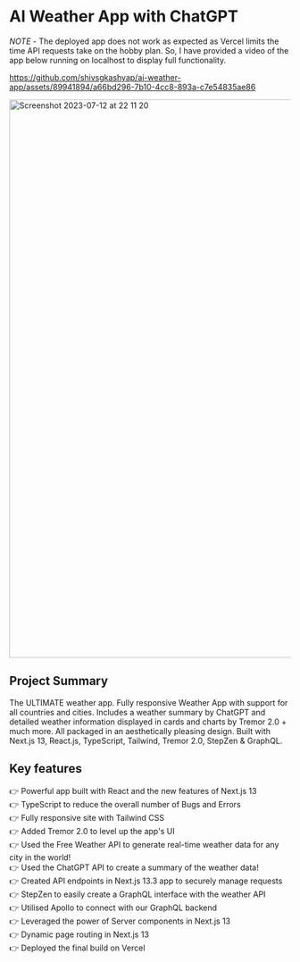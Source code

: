 # AI Weather App with ChatGPT

_NOTE_ - The deployed app does not work as expected as Vercel limits the time API requests take on the hobby plan. So, I have provided a video of the app below running on localhost to display full functionality.

https://github.com/shivsgkashyap/ai-weather-app/assets/89941894/a66bd296-7b10-4cc8-893a-c7e54835ae86

<img width="1000" alt="Screenshot 2023-07-12 at 22 11 20" src="https://github.com/shivsgkashyap/ai-weather-app/assets/89941894/edb81474-15d0-45af-8d54-6031abaaf7df">

## Project Summary


The ULTIMATE weather app. Fully responsive Weather App with support for all countries and cities. Includes a weather summary by ChatGPT and detailed weather information displayed in cards and charts by Tremor 2.0 + much more. All packaged in an aesthetically pleasing design. Built with Next.js 13, React.js, TypeScript, Tailwind, Tremor 2.0, StepZen & GraphQL.

## Key features

👉 Powerful app built with React and the new features of Next.js 13  
👉 TypeScript to reduce the overall number of Bugs and Errors  
👉 Fully responsive site with Tailwind CSS  
👉 Added Tremor 2.0 to level up the app's UI  
👉 Used the Free Weather API to generate real-time weather data for any city in the world!  
👉 Used the ChatGPT API to create a summary of the weather data!  
👉 Created API endpoints in Next.js 13.3 app to securely manage requests  
👉 StepZen to easily create a GraphQL interface with the weather API  
👉 Utilised Apollo to connect with our GraphQL backend  
👉 Leveraged the power of Server components in Next.js 13  
👉 Dynamic page routing in Next.js 13  
👉 Deployed the final build on Vercel
